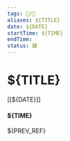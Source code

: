 ```yaml
---
tags: 📁/📝
aliases: ${TITLE}
date: ${DATE}
startTime: ${TIME}
endTime: 
status: 🟥
---
```


# ${TITLE}

[[${DATE}]] 
#### ${TIME}
${PREV_REF}

